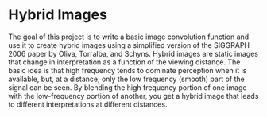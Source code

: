 # Hybrid Images

The goal of this project is to write a basic image convolution function and use it to create hybrid images using a simplified version of the SIGGRAPH 2006 paper by Oliva, Torralba, and Schyns. 
Hybrid images are static images that change in interpretation as a function of the viewing distance. The basic idea is that high frequency tends to dominate perception when it is available, but, at a distance, only the low frequency (smooth) part of the signal can be seen. By blending the high frequency portion of one image with the low-frequency portion of another, you get a hybrid image that leads to different interpretations at different distances.
